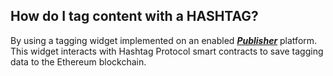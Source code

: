 ## How do I tag content with a HASHTAG?

By using a tagging widget implemented on an enabled
**_[Publisher](https://docs.hashtag-protocol.org/essentials/faqs#what-is-a-publisher)_**
platform. This widget interacts with Hashtag Protocol smart contracts to save
tagging data to the Ethereum blockchain.
